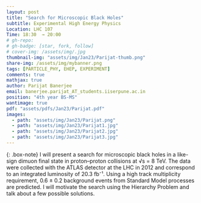 ```yaml
---
layout: post
title: "Search for Microscopic Black Holes"
subtitle: Experimental High Energy Physics 
Location: LHC 107
Time: 18:30  → 20:00
# gh-repo:
# gh-badge: [star, fork, follow]
# cover-img: /assets/img/.jpg
thumbnail-img: "assets/img/Jan23/Parijat-thumb.png"
share-img: /assets/img/mybanner.png
tags: [PARTICLE_PHY, EHEP, EXPERIMENT]
comments: true
mathjax: true
author: Parijat Banerjee
email: banerjee.parijat_AT_students.iiserpune.ac.in
position: "4th year BS-MS"
wantimage: true
pdf: "assets/pdfs/Jan23/Parijat.pdf"
images:
  - path: "assets/img/Jan23/Parijat.png"
  - path: "assets/img/Jan23/Parijat1.jpg"
  - path: "assets/img/Jan23/Parijat2.jpg"
  - path: "assets/img/Jan23/Parijat3.jpg"
---
```

{: .box-note}
I will present a search for microscopic black holes in a like-sign dimuon final state in proton–proton collisions at √s = 8 TeV. The data were collected with the ATLAS detector at the LHC in 2012 and correspond to an integrated luminosity of 20.3 fb⁻¹. Using a high track multiplicity requirement, 0.6 ± 0.2 background events from Standard Model processes are predicted. I will motivate the search using the Hierarchy Problem and talk about a few possible solutions.